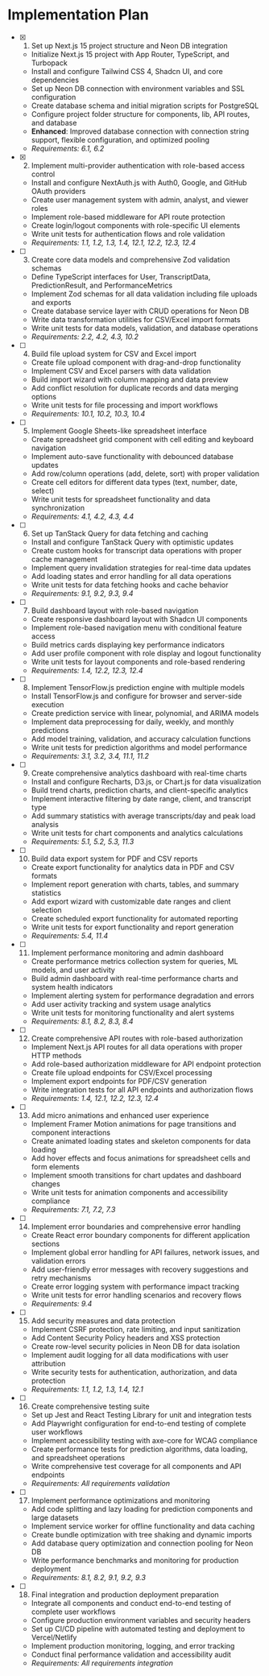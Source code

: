 # Implementation Plan

- [x] 1. Set up Next.js 15 project structure and Neon DB integration

  - Initialize Next.js 15 project with App Router, TypeScript, and Turbopack
  - Install and configure Tailwind CSS 4, Shadcn UI, and core dependencies
  - Set up Neon DB connection with environment variables and SSL configuration
  - Create database schema and initial migration scripts for PostgreSQL
  - Configure project folder structure for components, lib, API routes, and database
  - **Enhanced**: Improved database connection with connection string support, flexible configuration, and optimized pooling
  - _Requirements: 6.1, 6.2_

- [x] 2. Implement multi-provider authentication with role-based access control






  - Install and configure NextAuth.js with Auth0, Google, and GitHub OAuth providers
  - Create user management system with admin, analyst, and viewer roles
  - Implement role-based middleware for API route protection
  - Create login/logout components with role-specific UI elements
  - Write unit tests for authentication flows and role validation
  - _Requirements: 1.1, 1.2, 1.3, 1.4, 12.1, 12.2, 12.3, 12.4_


- [ ] 3. Create core data models and comprehensive Zod validation schemas

  - Define TypeScript interfaces for User, TranscriptData, PredictionResult, and PerformanceMetrics
  - Implement Zod schemas for all data validation including file uploads and exports
  - Create database service layer with CRUD operations for Neon DB
  - Write data transformation utilities for CSV/Excel import formats
  - Write unit tests for data models, validation, and database operations
  - _Requirements: 2.2, 4.2, 4.3, 10.2_

- [ ] 4. Build file upload system for CSV and Excel import
  - Create file upload component with drag-and-drop functionality
  - Implement CSV and Excel parsers with data validation
  - Build import wizard with column mapping and data preview
  - Add conflict resolution for duplicate records and data merging options
  - Write unit tests for file processing and import workflows
  - _Requirements: 10.1, 10.2, 10.3, 10.4_

- [ ] 5. Implement Google Sheets-like spreadsheet interface
  - Create spreadsheet grid component with cell editing and keyboard navigation
  - Implement auto-save functionality with debounced database updates
  - Add row/column operations (add, delete, sort) with proper validation
  - Create cell editors for different data types (text, number, date, select)
  - Write unit tests for spreadsheet functionality and data synchronization
  - _Requirements: 4.1, 4.2, 4.3, 4.4_

- [ ] 6. Set up TanStack Query for data fetching and caching
  - Install and configure TanStack Query with optimistic updates
  - Create custom hooks for transcript data operations with proper cache management
  - Implement query invalidation strategies for real-time data updates
  - Add loading states and error handling for all data operations
  - Write unit tests for data fetching hooks and cache behavior
  - _Requirements: 9.1, 9.2, 9.3, 9.4_

- [ ] 7. Build dashboard layout with role-based navigation
  - Create responsive dashboard layout with Shadcn UI components
  - Implement role-based navigation menu with conditional feature access
  - Build metrics cards displaying key performance indicators
  - Add user profile component with role display and logout functionality
  - Write unit tests for layout components and role-based rendering
  - _Requirements: 1.4, 12.2, 12.3, 12.4_

- [ ] 8. Implement TensorFlow.js prediction engine with multiple models
  - Install TensorFlow.js and configure for browser and server-side execution
  - Create prediction service with linear, polynomial, and ARIMA models
  - Implement data preprocessing for daily, weekly, and monthly predictions
  - Add model training, validation, and accuracy calculation functions
  - Write unit tests for prediction algorithms and model performance
  - _Requirements: 3.1, 3.2, 3.4, 11.1, 11.2_

- [ ] 9. Create comprehensive analytics dashboard with real-time charts
  - Install and configure Recharts, D3.js, or Chart.js for data visualization
  - Build trend charts, prediction charts, and client-specific analytics
  - Implement interactive filtering by date range, client, and transcript type
  - Add summary statistics with average transcripts/day and peak load analysis
  - Write unit tests for chart components and analytics calculations
  - _Requirements: 5.1, 5.2, 5.3, 11.3_

- [ ] 10. Build data export system for PDF and CSV reports
  - Create export functionality for analytics data in PDF and CSV formats
  - Implement report generation with charts, tables, and summary statistics
  - Add export wizard with customizable date ranges and client selection
  - Create scheduled export functionality for automated reporting
  - Write unit tests for export functionality and report generation
  - _Requirements: 5.4, 11.4_

- [ ] 11. Implement performance monitoring and admin dashboard
  - Create performance metrics collection system for queries, ML models, and user activity
  - Build admin dashboard with real-time performance charts and system health indicators
  - Implement alerting system for performance degradation and errors
  - Add user activity tracking and system usage analytics
  - Write unit tests for monitoring functionality and alert systems
  - _Requirements: 8.1, 8.2, 8.3, 8.4_

- [ ] 12. Create comprehensive API routes with role-based authorization
  - Implement Next.js API routes for all data operations with proper HTTP methods
  - Add role-based authorization middleware for API endpoint protection
  - Create file upload endpoints for CSV/Excel processing
  - Implement export endpoints for PDF/CSV generation
  - Write integration tests for all API endpoints and authorization flows
  - _Requirements: 1.4, 12.1, 12.2, 12.3, 12.4_

- [ ] 13. Add micro animations and enhanced user experience
  - Implement Framer Motion animations for page transitions and component interactions
  - Create animated loading states and skeleton components for data loading
  - Add hover effects and focus animations for spreadsheet cells and form elements
  - Implement smooth transitions for chart updates and dashboard changes
  - Write unit tests for animation components and accessibility compliance
  - _Requirements: 7.1, 7.2, 7.3_

- [ ] 14. Implement error boundaries and comprehensive error handling
  - Create React error boundary components for different application sections
  - Implement global error handling for API failures, network issues, and validation errors
  - Add user-friendly error messages with recovery suggestions and retry mechanisms
  - Create error logging system with performance impact tracking
  - Write unit tests for error handling scenarios and recovery flows
  - _Requirements: 9.4_

- [ ] 15. Add security measures and data protection
  - Implement CSRF protection, rate limiting, and input sanitization
  - Add Content Security Policy headers and XSS protection
  - Create row-level security policies in Neon DB for data isolation
  - Implement audit logging for all data modifications with user attribution
  - Write security tests for authentication, authorization, and data protection
  - _Requirements: 1.1, 1.2, 1.3, 1.4, 12.1_

- [ ] 16. Create comprehensive testing suite
  - Set up Jest and React Testing Library for unit and integration tests
  - Add Playwright configuration for end-to-end testing of complete user workflows
  - Implement accessibility testing with axe-core for WCAG compliance
  - Create performance tests for prediction algorithms, data loading, and spreadsheet operations
  - Write comprehensive test coverage for all components and API endpoints
  - _Requirements: All requirements validation_

- [ ] 17. Implement performance optimizations and monitoring
  - Add code splitting and lazy loading for prediction components and large datasets
  - Implement service worker for offline functionality and data caching
  - Create bundle optimization with tree shaking and dynamic imports
  - Add database query optimization and connection pooling for Neon DB
  - Write performance benchmarks and monitoring for production deployment
  - _Requirements: 8.1, 8.2, 9.1, 9.2, 9.3_

- [ ] 18. Final integration and production deployment preparation
  - Integrate all components and conduct end-to-end testing of complete user workflows
  - Configure production environment variables and security headers
  - Set up CI/CD pipeline with automated testing and deployment to Vercel/Netlify
  - Implement production monitoring, logging, and error tracking
  - Conduct final performance validation and accessibility audit
  - _Requirements: All requirements integration_